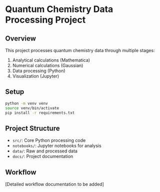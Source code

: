 # Quantum Chemistry Data Processing Project

## Overview
This project processes quantum chemistry data through multiple stages:
1. Analytical calculations (Mathematica)
2. Numerical calculations (Gaussian)
3. Data processing (Python)
4. Visualization (Jupyter)

## Setup
```bash
python -m venv venv
source venv/bin/activate
pip install -r requirements.txt
```

## Project Structure
- `src/`: Core Python processing code
- `notebooks/`: Jupyter notebooks for analysis
- `data/`: Raw and processed data
- `docs/`: Project documentation

## Workflow
[Detailed workflow documentation to be added]
